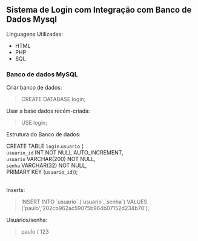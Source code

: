 <h2>Sistema de Login com Integração com Banco de Dados Mysql</h2>

Linguagens Utilizadas:
<ul>
  <li>HTML</li>
  <li>PHP</li>
  <li>SQL</li>
</ul>


<h3>Banco de dados MySQL  </h3>

Criar banco de dados:

<blockquote>
CREATE DATABASE login;
</blockquote>

Usar a base dados recém-criada:

<blockquote>
USE login;
</blockquote>

Estrutura do Banco de dados:



CREATE TABLE `login`.`usuario` (                 </br>
  `usuario_id` INT NOT NULL AUTO_INCREMENT,      </br>
  `usuario` VARCHAR(200) NOT NULL,               </br>
  `senha` VARCHAR(32) NOT NULL,                  </br>
  PRIMARY KEY (`usuario_id`));                   </br>
                                                 </br>


Inserts:

<blockquote>
INSERT INTO `usuario` (`usuario`,`senha`) VALUES ('paulo','202cb962ac59075b964b07152d234b70');
</blockquote>

Usuários/senha:

<blockquote>
  paulo / 123
</blockquote>
